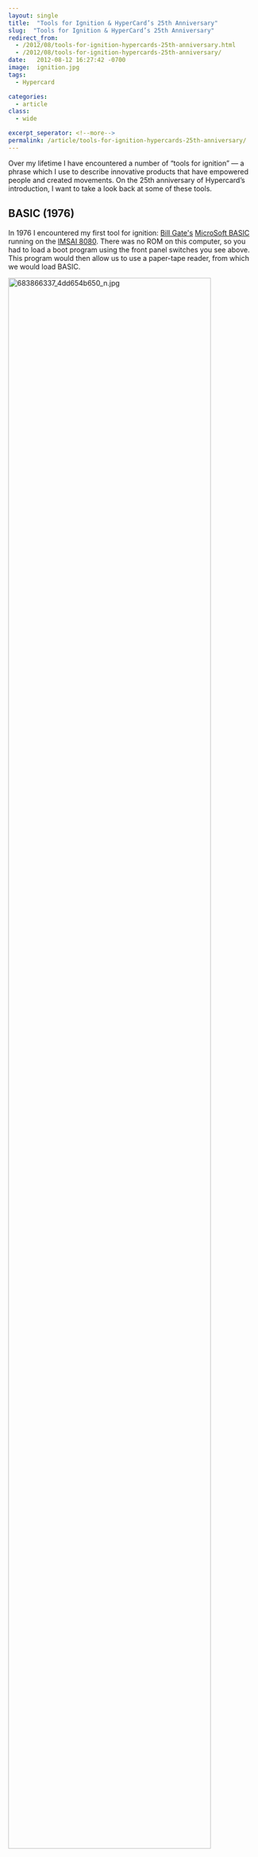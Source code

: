 ```yaml
---
layout: single
title:  "Tools for Ignition & HyperCard’s 25th Anniversary"
slug:  "Tools for Ignition & HyperCard’s 25th Anniversary"
redirect_from:
  - /2012/08/tools-for-ignition-hypercards-25th-anniversary.html
  - /2012/08/tools-for-ignition-hypercards-25th-anniversary/
date:   2012-08-12 16:27:42 -0700
image:  ignition.jpg
tags: 
  - Hypercard

categories:
  - article
class:
  - wide

excerpt_seperator: <!--more-->
permalink: /article/tools-for-ignition-hypercards-25th-anniversary/
---
```


Over my lifetime I have encountered a number of “tools for ignition” — a phrase which I use to describe innovative products that have empowered people and created movements. On the 25th anniversary of Hypercard’s introduction, I want to take a look back at some of these tools.

BASIC (1976)
------------

In 1976 I encountered my first tool for ignition: [Bill Gate's](http://en.wikipedia.org/wiki/Bill_Gates) [MicroSoft BASIC](http://en.wikipedia.org/wiki/IMSAI_8080) running on the [IMSAI 8080](http://en.wikipedia.org/wiki/IMSAI_8080). There was no ROM on this computer, so you had to load a boot program using the front panel switches you see above. This program would then allow us to use a paper-tape reader, from which we would load BASIC.

<img width="90%"  src="{{ site.url }}{{ site.baseurl }}/assets/images/ignition.jpg" alt="683866337_4dd654b650_n.jpg"/>

At 15 it wasn't the hardware that got me excited, it was the idea of software — that you could take a creative idea that was in your mind and then craft that idea into a reality.

My passion of the moment was French (the daughter of my French teacher was quite cute), so my first program was an attempt to teach my computer to translate between French to English.

Alas, I utterly failed in my first attempt, limited by the 4K RAM, and I had no more luck working in 8K. But my failure didn't matter in the long term — it inspired a career creating tools that nurture creative passions.

BBS (1978)
----------

My next experience with a tool for ignition was [Ward Christensen's](http://en.wikipedia.org/wiki/Ward_Christensen) [CBBS](http://en.wikipedia.org/wiki/CBBS), the first electronic bulletin board system. Within months of its release in 1978, there were BBSs sprouting up all over the United States. I dialed a long-distance number, logged into a BBS, and discovered many passionate people wanting to share their experience — not only computer, but life. For the first time, I experienced computer software as a tool for human interaction, not only as a utility for running a program.

By this point I was working after school part-time in a microcomputer store, so I scavenged up an old S100 computer and a used modem and made available a small BBS in my hometown. No longer having to pay long-distance charges, at 17 I found myself at the center of an online community. This experience proved invaluable — indeed, today I credit my success to the skills I acquired in facilitating online conversations and growing communities that share common interests.

MacPaint (1984)
---------------

Six years passed, and personal computers started to become more common in people’s workplaces and homes. Unlike the IMSAI 8080, they now had screens and keyboards, and they made great text processors and data crunchers, but they weren’t particularly “sexy”. On January 24, 1984, the first Mac was released, and I dropped into my local computer store to see what it was all about. The original 128K Mac was “different”, as Apple’s later marketing campaign put it, but also clunky in appearance.

However, my jaw dropped when I saw Bill Atkinson's (MacPaint) \[[http://en.wikipedia.org/wiki/MacPaint](http://en.wikipedia.org/wiki/MacPaint)\]. The simple elegance of this software that allowed me to draw and express myself graphically on a computer screen with a mouse was what sold me on the Mac, not the hardware.

![](https://lh5.googleusercontent.com/fg9RtUixZeDKNeftTruklS0XPfhlwgQigeysrEooKC06H8mD4BYUFr16CvUtnCTGV5XGPv2zr_I5GPiOSV9uvM3riaLE6DvDTWTdRC1wHZ20Ag-BEvw)

By this point, I was making my living doing software development. I wasn't an artist myself, but I dropped everything to hire some artist friends to start drawing on the Mac. I would start a clip-art company, I thought, not knowing that too many other people had the same idea. So I considered how I could build on my prior experience with computers and take advantage of this new platform. I wrote a bootstrap app (in BASIC!) to take advantage of the Mac’s serial port and enable the user to download a more serious terminal app. Later I published the first Macintosh BBS Mouse Exchange BBS, and the first graphical interface to a BBS.

Open Standards (1985)
---------------------

Later in 1985 I experienced my next tool for ignition — though “tool” may seem an odd term to describe something so abstract — open standards. I had recently parlayed my facilitation skills into a paid position as a CompuServe sysop, and because of my bootstrap app, the Mac BBS that I published, I participated in my first open standard, called [MacBinary](http://en.wikipedia.org/wiki/MacBinary), a way of encoding early Mac applications so that they could be transferred online.

This was my first experience working with other engineers to facilitate the creation of something quite ephemeral and hard to describe to non-programmers. Not quite software, but a language between software, enabling them to share information and work together despite being written by different people in different programming languages.

In the open standards community I learned the value of some principles that I use daily: "Ship early and often", "Fail fast", "Perfection is the enemy of the good", "Be conservative in what you send, liberal in what you accept", etc.

My experience with MacBinary motivated me to continue participating in open standards efforts over the years, leading to what I consider my biggest success as a facilitator and co-author of the [SSL Standard](http://www.ietf.org/rfc/rfc2246.txt), the world's most widely deployed security standard. What drew me to SSL (as opposed to competitive security standards offered by others) was that it could be used for much more than just internet transactions. It could be used to secure a variety of conversations between people. Using the power of the RFC editor, I [reserved ports](http://en.wikipedia.org/wiki/List_of_TCP_and_UDP_port_numbers) for secure SMTP, IMAP, POP, IRC, FTP and more. I got some flack for this as internet ports are considered a limited resource, but it turned out well when SSL and these ports were used twenty years later during the Arab Spring to help ensure freedom of communication between protesters.

HyperCard (1987)
----------------

Twenty-five years ago this month — August 11,1987 at MacWorld — I encountered [Bill Atkinson's](http://en.wikipedia.org/wiki/Bill_Atkinson) [Hypercard](http://en.wikipedia.org/wiki/HyperCard). Hard to describe but truly a tool for ignition if there ever was one, Hypercard has been variously called a "stack of virtual cards, "hypermedia system", "programming for the masses". Bill Atkinson described it as "a construction kit that lets normal people make their own software".

I was already programming in a variety of programming languages, but like MacPaint before it, HyperCard drew me in because of its elegance and its ability to allow non-programmers to participate in the creation of software. You can see the most complex HyperCard stack I ever wrote, running a TV studio at Apple Computer, in the first 40 seconds of this [1990 video feature](http://archive.org/details/hypercard_2) on HyperCard.

HyperCard empowered a whole generation of passionate, creative people who otherwise never would have had the chance to share their ideas and visions with the world. I saw thinkers I admired begin to express their thoughts through software. Artists and designers loved that they could bring their language of imagery to life. Children who never had programmed before would start by drawing on some "cards", add buttons, show their friends, get excited and ultimately start on the path to learn how to express oneself through software. Amazing stories were told: some of my favorites were "If Monks Had Macs", "Spaceship Warlock", "Beyond Cyperpunk" and ultimately [Myst](http://en.wikipedia.org/wiki/Myst).


<img width="90%"  src="{{ site.url }}{{ site.baseurl }}/assets/images/cyberpunkstack.jpg" alt="cyberpunkstack"/>


HyperCard had a profound impact beyond those who discovered and used it on the Mac. Many do not know that [Tim Berners-Lee](http://en.wikipedia.org/wiki/Tim_Berners-Lee), the creator of the World Wide Web, was [inspired](http://www.w3.org/History/1989/proposal.html) by HyperCard. [Ward Cunningham](http://en.wikipedia.org/wiki/Ward_Cunningham), investor of the first Wiki also [credits](http://c2.com/cgi/wiki?WikiWikiHyperCard) it for inspiration.

HyperCard's 25th Anniversary
----------------------------

In celebration of Hypercard's 25th anniversary, we asked Bill Atkinson to come to the Hillside Club in Berkeley to [speak](http://sites.google.com/a/hillsideclub.org/hillsideclub/programs/cybersalons). In advance of this, I asked my colleagues and friends to share what inspired them about HyperCard by posting to blogs and twitter using the hashtag [#HyperCard25th](https://twitter.com/#!/search/realtime/%23hypercard25th). Here are some of my favorite appreciations:

> Lion Kimbro ‏@LionKimbro HyperCard showed me that writing code can be like molding clay into a sculpture, forever changing my idea of programming.
> 
> debs ‏@debs Happy 25th Bday HyperCard. You introduced me to the empowering world of computers as creativity..b4 you it was intimidating
> 
> Sean McBride ‏@smcbride HyperCard got me started with computers and programming. Made a card catalog for my library in grade school. Thanks!
> 
> Richard Ford ‏@rvf It uniquely let me develop and share tools to solve problems and teach in minutes rather than days. Happy 25th Hypercard!
> 
> AnthroPunk ‏@AnthroPunk Apple's The Virtual Museum was stack. QT Beta-VM had JPL MARS data for 1st MULTIMEDIA MARS FLYOVER EVER!
> 
> Chris Heuer ‏@chrisheuer wow, can't believe it's been 25 yrs! HyperCard gave me an innate understanding if hyperlinked computing, leading me here...
> 
> Jason Sims ‏@stormchild HyperCard was way ahead of its time. It influenced the creation of the WWW, and powered the classic game Myst.
> 
> Grant Neufeld ‏@grant I have seen nothing before or since that can top HyperCard for fun and ease of getting into programming. It changed my world.
> 
> John McDaid ‏@jmcdaid Happy birthday, #HyperCard25th a still-unequaled tool that enabled a generation of writers to do amazing things. Thank, you Bill Atkinson.
> 
> Jon Pugh ‏@thejonpugh I first saw WildCard when Chuck showed up at A32 user group meeting with a bootleg beta. It was love at first sight.
> 
> Danny Ngan ‏@poopoorama Wow, HyperCard is 25 years old! It was the first app I used for animation and interactive media back in 1989.
> 
> Andrew Stone ‏@twittelator 25 years ago I was so inspired by Bill Atkinson's demo of HyperCard, I dropped everything and became a Mac programmer
> 
> John Stack ‏@johnstack Happy #Hypercard25th Easy for newbies! Gave me hope that I could get something done and I did!
> 
> Peter Thoeny ‏@peterthoeny Häppy 25th Birthday! Today is HyperCard's birthday. It inspired wikis and TWiki.
> 
> We are connected ‏@MarkDilley Happy birthday #HyperCard25th !! Without you there would be no #WikiBirthday !!
> 
> David Weinberger ‏@dweinberger 25 yrs ago I was at the HyperCard launch, greatest I'd ever seen. But HyperCard + Net != The Web
> 
> Sean Parent ‏@SeanParent HyperCard turns 25! The natural language structure in HyperCard had a big influence on Photoshop Actions. Thanks Bill!
> 
> Geppy ‏@geppyp Happy birthday Hypercard!!! This weekend is the 25th Anniversary of HyperCard, my first step in the mac programming world!
> 
> Worth Godwin ‏@windowsmachowto I discovered HyperCard when setting up a Mac lab for school credit in 1990. Thought it was amazingly cool & kinda miss it.
> 
> Alex Seville ‏@alex_seville Coming up with ideas, and easily implementing them with Hypercard certainly influenced my lifelong interest in programming
> 
> Jason McIntosh ‏@JmacDotOrg I used Hypercard while employed at UMaine to make interactive presentations for students & faculty. My first programming job.
> 
> Kristee Rosendahl ‏@SmartGardener1 HyperCard had seismic impact on how we envisioned/designed "multimedia" at the Apple Multimedia Lab back in those early days.
> 
> Bryan Stearns ‏@bryanstearns Standing on the shoulders of giants… like you do
> 
> Clark Quinn ‏@Quinnovator HyperCard played big part in my work and thinking: learning games and performance support tools
> 
> Scott Draves ‏@spot Blew my mind and absorbed many hours, yes we had it back in the 80s. Now remember the man who made it

Infinite Canvas (2012)
----------------------

It is the mindset expressed in three more quotes from [#HyperCard25th](https://twitter.com/#!/search/realtime/%23hypercard25th) neatly sum up what inspired me to create a new tool for ignition — [Infinite Canvas](http://www.infinitecanvasapp.com/).

> Mike Sugarbaker ‏@misuba It's HyperCard's 25th birthday. We still haven't seen its equal as far as I'm concerned. I hope we do.
> 
> David HM Spector ‏@dhmspector HyperCard let me do fast prototypes & lots of flexible mini-apps for my clients; great tool! So Apple, HC for iPad? Please?
> 
> Howard Greenstein @howardgr Hypercard – An Amazing Tool I Still Miss #HyperCard2th

Since 2007 I have been running a participatory event, originally called iPhoneDevCamp, but now called [iOSDevCamp](http://www.iosdevcamp.org/). Over the course of a weekend we get ~400-500 people to stay up late and show their effort in a Hackathon. At the [last one](http://www.iosdevcamp.org/2012/07/23/ios-devcamp-2012-awards/) 71 new iPhone and iPad apps were created in 36 hours, 29 of which were [open source](http://www.iosdevcamp.org/2012/07/26/open-source-apps-at-iosdevcamp-2012/).

iOSDevCamp appeals to me because it is creative ignition in action — it was founded on twitter, organized as an online community, supports the ideals of collaboration and nutures passionate creative people. In recent years I've been quite proud of the diversity of the conference, with [designers](http://www.xeodesign.com/tiltstory.html), [artists](http://ipadportraits.blogspot.com/2012/07/ipad-portrait-of-paul-ossenbruggen.html), [women](http://ebayinkblog.com/2012/08/08/girls-ideas-take-center-stage-at-iosdevcamp/), [young adults](http://www.youtube.com/watch?v=vYooh4UU_H0&feature=plcp) and even [children](http://www.iosdevcamp.org/2012/08/04/qa-with-krithika-yetchina-winner-of-best-woman-entrepreneur/) participating.

<img width="90%"  src="{{ site.url }}{{ site.baseurl }}/assets/images/DSC8398-S.jpg" alt="DSC8398-S"/>


However, today the barriers between being a spectator and becoming a creator are huge. It is increasingly hard for a new user to create a good-looking web page. The skills required to create an iPhone or iPad app are quite intimidating. I have had many designers show up at iOSDevCamp whom I was unable to match with a coder because they lacked the most basic understanding of the principles of interactivity. Sadly, I was unable to facilitate their full participation.

So at iOSDevCamp 2010 I started [Infinite Canvas](http://www.infinitecanvasapp.com/), based on the principles of what inspired me about HyperCard. This tool needed to allow artists, designers, photographers, children to easily experience creating interactive stories and experiences. It needed to not only be easy to use, but also easy to share — no gatekeepers saying "This isn't good enough". It needed to support discoverability, where those new to the language of interactivity could learn and advance their skills to ultimately create quite sophisticated experiences. And it needed to take advantage of the new computing experiences that the iPad offers — portability, touchability — advantages that even the lightest laptop was never quite able to match.


<img width="140" align="right"  src="{{ site.url }}{{ site.baseurl }}/assets/images/6a00d8341d8bc053ef01774417971b970d-120wi.png" alt="6a00d8341d8bc053ef01774417971b970d-120wi"/>

The first version of [Infinite Canvas](http://bit.ly/infinitecanvasapp) iPad app, initially a viewer-only version, was approved and [released](http://www.infinitecanvasapp.com/2012/08/11/announcing-the-release-of-infinite-canvas-viewer-in-the-app-store/) Friday in the Apple App Store, the day before HyperCard's anniversary. There is a library of example canvases available which can be downloaded for free using the app. Users will be able to create their own canvases in the near future when the Infinite Canvas authoring tool makes its debut.

We still have a long way to go to offer all that HyperCard offered. We support both simple tiles and HTML5 tiles, but the learning bridge between them is huge. But in the spirit of "Ship early and often", "fail fast", and "perfection is the enemy of the good" we wanted to make this tool available now.

Bill Atkinson once [explained what motivated him to create HyperCard:](http://archive.org/details/hypercard_2) "A lot of people are going to get opened up, enabled, empowered to control their computer. That's really what we're trying to do.” And that is exactly what we are trying to do on the iPad with Infinite Canvas.

[original layout]

<!-- [Web/Tech](/tags/web/tech/) [hypercard25th](/tags/hypercard25th/) [#hypercard25th](/tags/%23hypercard25th/) [hypercard](/tags/hypercard/) [bill atkinson](/tags/bill-atkinson/) [bill gates](/tags/bill-gates/) [basic](/tags/basic/) [hypermedia](/tags/hypermedia/) [infinite canvas](/tags/infinite-canvas/) [bbs](/tags/bbs/) [ward christensen](/tags/ward-christensen/) [cbbs](/tags/cbbs/) [macpaint](/tags/macpaint/) [mac](/tags/mac/) [open standards](/tags/open-standards/) [iosdevcamp](/tags/iosdevcamp/) [inspiration](/tags/inspiration/) [passion](/tags/passion/) [anniversary](/tags/anniversary/) [ssl](/tags/ssl/) [story](/tags/story/) [stories creative](/tags/stories-creative/) [creativity](/tags/creativity/) -->

Life With Alacrity

© Christopher Allen